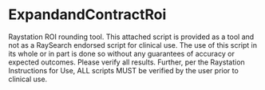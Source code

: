 # ExpandandContractRoi
Raystation ROI rounding tool.
This attached script is provided as a tool and not as a RaySearch endorsed script for
clinical use.  The use of this script in its whole or in part is done so
without any guarantees of accuracy or expected outcomes. Please verify all results. Further,
per the Raystation Instructions for Use, ALL scripts MUST be verified by the user prior to
clinical use.
